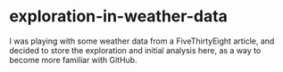 # exploration-in-weather-data
 I was playing with some weather data from a FiveThirtyEight article, and decided to store the exploration and initial analysis here, as a way to become more familiar with GitHub.  
